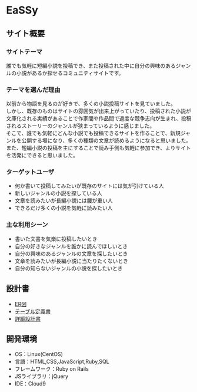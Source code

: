 # EaSSy

## サイト概要
### サイトテーマ
誰でも気軽に短編小説を投稿でき、また投稿された中に自分の興味のあるジャンルの小説があるか探せるコミュニティサイトです。

### テーマを選んだ理由
以前から物語を見るのが好きで、多くの小説投稿サイトを見ていました。</br>
しかし、既存のものはサイトの雰囲気が出来上がっていたり、投稿された小説が文庫化される実績があることで作家間や作品間で過度な競争志向が生まれ、投稿されるストーリーのジャンルが狭まっているように感じました。</br>
そこで、誰でも気軽にどんな小説でも投稿できるサイトを作ることで、新規ジャンルを公開する場になり、多くの種類の文章が読めるようになると思いました。</br>
また、短編小説の投稿を主にすることで読み手側も気軽に参加でき、よりサイトを活発にできると思いました。

### ターゲットユーザ
* 何か書いて投稿してみたいが既存のサイトには気が引けている人
* 新しいジャンルの小説を探している人
* 文章を読みたいが長編小説には腰が重い人
* できるだけ多くの小説を気軽に読みたい人

### 主な利用シーン
* 書いた文書を気楽に投稿したいとき
* 自分の好きなジャンルを誰かに読んでほしいとき
* 自分の興味のあるジャンルの文章を探したいとき
* 文章を読みたいが長編小説に当たりたくないとき
* 自分の知らないジャンルの小説を探したいとき

## 設計書
* [ER図](https://drive.google.com/file/d/1IaEW-RsCOYA93y7gg2CnpXPuSAwoIpTb/view?usp=sharing)
* [テーブル定義書](https://docs.google.com/spreadsheets/d/1xvTY9DCxNbzlPi2tpuBiCwxHih9phiMiHV4eKUgVueQ/edit?usp=sharing)
* [詳細設計書](https://docs.google.com/spreadsheets/d/1CG3CaMKw5tYNfdiCVpkpIIejfpluBmR6ajt7P4ceLFI/edit?usp=sharing)

## 開発環境
- OS：Linux(CentOS)
- 言語：HTML,CSS,JavaScript,Ruby,SQL
- フレームワーク：Ruby on Rails
- JSライブラリ：jQuery
- IDE：Cloud9
